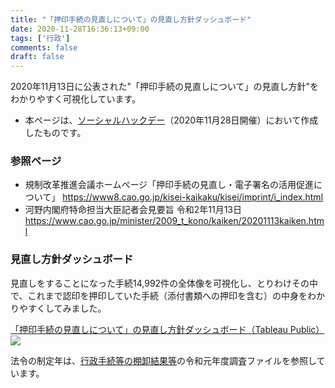 ```yaml
---
title: "「押印手続の見直しについて」の見直し方針ダッシュボード"
date: 2020-11-28T16:36:13+09:00
tags: ['行政']
comments: false
draft: false
---
```

2020年11月13日に公表された"「押印手続の見直しについて」の見直し方針"をわかりやすく可視化しています。
<!--more--> 
- 本ページは、[ソーシャルハックデー](https://hackmd.io/@codeforjapan/SHD21st)（2020年11月28日開催）において作成したものです。

### 参照ページ
- 規制改革推進会議ホームページ「押印手続の見直し・電子署名の活用促進について」
https://www8.cao.go.jp/kisei-kaikaku/kisei/imprint/i_index.html
- 河野内閣府特命担当大臣記者会見要旨 令和2年11月13日
https://www.cao.go.jp/minister/2009_t_kono/kaiken/20201113kaiken.html


### 見直し方針ダッシュボード
見直しをすることになった手続14,992件の全体像を可視化し、とりわけその中で、これまで認印を押印していた手続（添付書類への押印を含む）の中身をわかりやすくしてみました。

[「押印手続の見直しについて」の見直し方針ダッシュボード（Tableau Public）](https://public.tableau.com/views/33160/sheet0?:language=ja&:display_count=y&publish=yes&:origin=viz_share_link)
[![](https://i.imgur.com/R5Yt14A.png)](https://public.tableau.com/views/33160/sheet0?:language=ja&:display_count=y&publish=yes&:origin=viz_share_link)


法令の制定年は、[行政手続等の棚卸結果等](https://cio.go.jp/tetsuduki_tanaoroshi)の令和元年度調査ファイルを参照しています。


